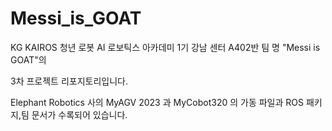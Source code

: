 # Messi_is_GOAT

KG KAIROS 청년 로봇 AI 로보틱스 아카데미 1기
강남 센터 A402반 팀 명 "Messi is GOAT"의

3차 프로젝트 리포지토리입니다.

Elephant Robotics 사의 MyAGV 2023 과 MyCobot320 의 가동 파일과 ROS 패키지,팀 문서가 수록되어 있습니다.

